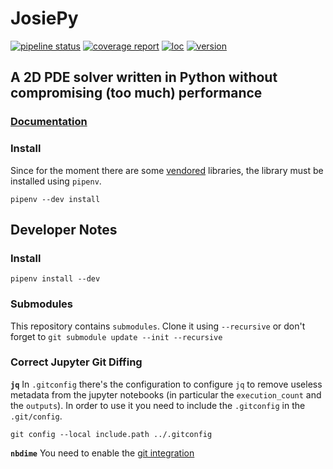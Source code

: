 # JosiePy
[![pipeline status](https://gitlab.com/rubendibattista/josiepy/badges/master/pipeline.svg)](https://gitlab.labos.polytechnique.fr/rubendibattista/josiepy/commits/master)
[![coverage report](https://gitlab.com/rubendibattista/josiepy/-/jobs/artifacts/master/raw/coverage.svg?job=badges)](https://gitlab.com/rubendibattista/josiepy/pipelines)
[![loc](https://gitlab.com/rubendibattista/josiepy/-/jobs/artifacts/master/raw/loc.svg?job=badges)](https://gitlab.com/rubendibattista/josiepy/master)
[![version](https://gitlab.com/rubendibattista/josiepy/-/jobs/artifacts/master/raw/version.svg?job=badges)](https://gitlab.com/rubendibattista/josiepy/-/releases)

## A 2D PDE solver written in Python without compromising (too much) performance

### [Documentation](https://josiepy.rdb.is)

### Install 
Since for the moment there are some [vendored](vendor) libraries, the library
must be installed using `pipenv`. 

```
pipenv --dev install
```

## Developer Notes
### Install

```
pipenv install --dev
```
### Submodules
This repository contains `submodules`. Clone it using `--recursive`  or don't
forget to `git submodule update --init --recursive`

### Correct Jupyter Git Diffing

**`jq`**
In `.gitconfig` there's the configuration to configure
`jq` to remove useless metadata from the jupyter notebooks (in
particular the `execution_count` and the `outputs`). In order to use it
you need to include the `.gitconfig` in the `.git/config`.

    git config --local include.path ../.gitconfig

**`nbdime`** 
You need to enable the [git integration](https://nbdime.readthedocs.io/en/latest/#git-integration-quickstart)

